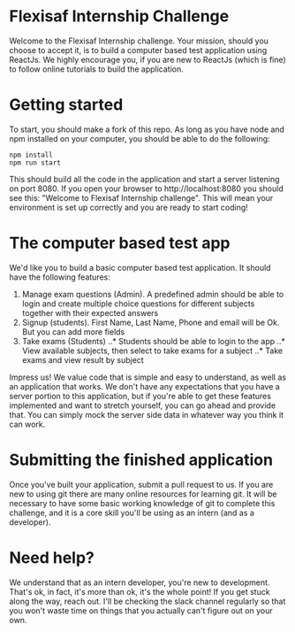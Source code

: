 # Flexisaf Internship Challenge
Welcome to the Flexisaf Internship challenge. Your mission, should you choose to accept it, is to build a computer based test application using ReactJs. We highly encourage you, if you are new to ReactJs (which is fine) to follow online tutorials to build the application.

# Getting started
To start, you should make a fork of this repo. As long as you have node and npm installed on your computer, you should be able to do the following:
```
npm install
npm run start
```
This should build all the code in the application and start a server listening on port 8080. If you open your browser to http://localhost:8080 you should see this: "Welcome to Flexisaf Internship challenge". This will mean your environment is set up correctly and you are ready to start coding!
# The computer based test app
We'd like you to build a basic computer based test application. It should have the following features:

1. Manage exam questions (Admin).
 A predefined admin should be able to login and create multiple choice questions for different subjects together with their expected answers
2. Signup (students).
  First Name, Last Name, Phone and email will be Ok. But you can add more fields
3. Take exams (Students)
  ..* Students should be able to login to the app
  ..* View available subjects, then select to take exams for a subject
  ..* Take exams and view result by subject
  
Impress us! We value code that is simple and easy to understand, as well as an application that works. We don't have any expectations that you have a server portion to this application, but if you're able to get these features implemented and want to stretch yourself, you can go ahead and provide that. You can simply mock the server side data in whatever way you think it can work.

# Submitting the finished application

Once you've built your application, submit a pull request to us. If you are new to using git there are many online resources for learning git. It will be necessary to have some basic working knowledge of git to complete this challenge, and it is a core skill you'll be using as an intern (and as a developer).

# Need help?

We understand that as an intern developer, you're new to development. That's ok, in fact, it's more than ok, it's the whole point! If you get stuck along the way, reach out. I'll be checking the slack channel regularly so that you won't waste time on things that you actually can't figure out on your own.
